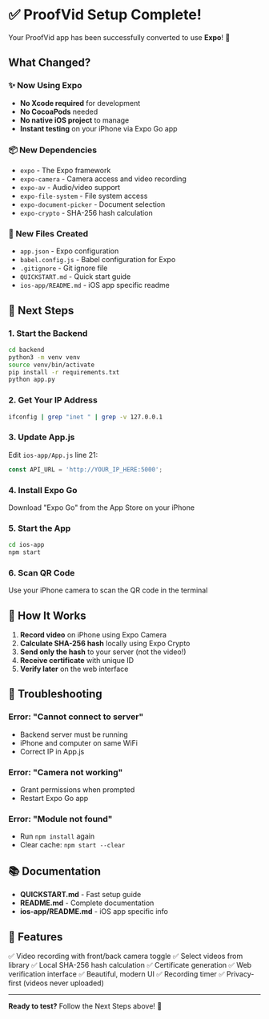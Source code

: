 # ✅ ProofVid Setup Complete!

Your ProofVid app has been successfully converted to use **Expo**! 🎉

## What Changed?

### ✨ Now Using Expo
- **No Xcode required** for development
- **No CocoaPods** needed
- **No native iOS project** to manage
- **Instant testing** on your iPhone via Expo Go app

### 📦 New Dependencies
- `expo` - The Expo framework
- `expo-camera` - Camera access and video recording
- `expo-av` - Audio/video support
- `expo-file-system` - File system access
- `expo-document-picker` - Document selection
- `expo-crypto` - SHA-256 hash calculation

### 📁 New Files Created
- `app.json` - Expo configuration
- `babel.config.js` - Babel configuration for Expo
- `.gitignore` - Git ignore file
- `QUICKSTART.md` - Quick start guide
- `ios-app/README.md` - iOS app specific readme

## 🚀 Next Steps

### 1. Start the Backend
```bash
cd backend
python3 -m venv venv
source venv/bin/activate
pip install -r requirements.txt
python app.py
```

### 2. Get Your IP Address
```bash
ifconfig | grep "inet " | grep -v 127.0.0.1
```

### 3. Update App.js
Edit `ios-app/App.js` line 21:
```javascript
const API_URL = 'http://YOUR_IP_HERE:5000';
```

### 4. Install Expo Go
Download "Expo Go" from the App Store on your iPhone

### 5. Start the App
```bash
cd ios-app
npm start
```

### 6. Scan QR Code
Use your iPhone camera to scan the QR code in the terminal

## 🎯 How It Works

1. **Record video** on iPhone using Expo Camera
2. **Calculate SHA-256 hash** locally using Expo Crypto
3. **Send only the hash** to your server (not the video!)
4. **Receive certificate** with unique ID
5. **Verify later** on the web interface

## 🔧 Troubleshooting

### Error: "Cannot connect to server"
- Backend server must be running
- iPhone and computer on same WiFi
- Correct IP in App.js

### Error: "Camera not working"
- Grant permissions when prompted
- Restart Expo Go app

### Error: "Module not found"
- Run `npm install` again
- Clear cache: `npm start --clear`

## 📚 Documentation

- **QUICKSTART.md** - Fast setup guide
- **README.md** - Complete documentation
- **ios-app/README.md** - iOS app specific info

## 🎨 Features

✅ Video recording with front/back camera toggle
✅ Select videos from library
✅ Local SHA-256 hash calculation
✅ Certificate generation
✅ Web verification interface
✅ Beautiful, modern UI
✅ Recording timer
✅ Privacy-first (videos never uploaded)

---

**Ready to test?** Follow the Next Steps above! 🚀
